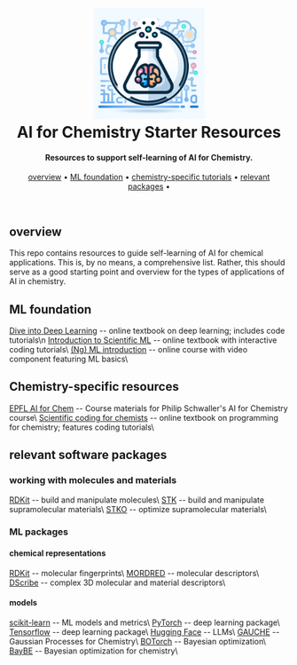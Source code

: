
<h1 align="center">
    <br>
    <img src="./imgs/icon.jpeg" alt="ML4Chem" width="200">
    <br>
    AI for Chemistry Starter Resources 
    <br>
</h1>

<h4 align="center">Resources to support self-learning of AI for Chemistry.</h4>

<p align="center">
    <a href="#overview">overview</a> •
    <a href="#foundation">ML foundation</a> •
    <a href="#chemistry">chemistry-specific tutorials</a> •
    <a href="#relevant-packages">relevant packages</a> •
</p>

<br>

## overview

This repo contains resources to guide self-learning of AI for chemical
applications. This is, by no means, a comprehensive list. Rather, this should
serve as a good starting point and overview for the types of applications of
AI in chemistry.

## ML foundation

<a href="https://d2l.ai/index.html">Dive into Deep Learning</a> -- online textbook on deep learning; includes code tutorials\n
<a href="https://predictivesciencelab.github.io/data-analytics-se/index.html#">Introduction to Scientific ML</a> -- online textbook with interactive coding tutorials\\
<a href="https://www.coursera.org/specializations/machine-learning-introduction">(Ng) ML introduction</a> -- online course with video component featuring ML basics\\


## Chemistry-specific resources

<a href="https://github.com/schwallergroup/ai4chem_course">EPFL AI for Chem</a> -- Course materials for Philip Schwaller's AI for Chemistry course\\
<a href="https://weisscharlesj.github.io/SciCompforChemists/notebooks/introduction/intro.html">Scientific coding for chemists</a> -- online textbook on programming for chemistry; features coding tutorials\\

## relevant software packages

### working with molecules and materials

<a href="https://www.rdkit.org/docs/Overview.html">RDKit</a> -- build and manipulate molecules\\
<a href="https://github.com/lukasturcani/stk">STK</a> -- build and manipulate supramolecular materials\\
<a href="https://github.com/JelfsMaterialsGroup/stko">STKO</a> -- optimize supramolecular materials\\

### ML packages

#### chemical representations

<a href="https://www.rdkit.org/docs/Overview.html">RDKit</a> -- molecular fingerprints\\
<a href="https://github.com/mordred-descriptor/mordred">MORDRED</a> -- molecular descriptors\\
<a href="https://singroup.github.io/dscribe/latest/tutorials/tutorials.html">DScribe</a> -- complex 3D molecular and material descriptors\\

#### models

<a href="https://scikit-learn.org/stable/user_guide.html">scikit-learn</a> -- ML models and metrics\\
<a href="https://pytorch.org/tutorials/">PyTorch</a> -- deep learning package\\
<a href="https://www.tensorflow.org/learn">Tensorflow</a> -- deep learning package\\
<a href="https://huggingface.co/docs/transformers/en/index">Hugging Face</a> -- LLMs\\
<a href="https://github.com/leojklarner/gauche">GAUCHE</a> -- Gaussian Processes for Chemistry\\
<a href="https://botorch.org/tutorials/">BOTorch</a> -- Bayesian optimization\\
<a href="https://emdgroup.github.io/baybe/stable/">BayBE</a> -- Bayesian optimization for chemistry\\

